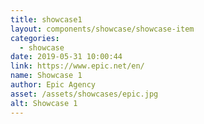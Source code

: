 ```yaml
---
title: showcase1
layout: components/showcase/showcase-item
categories:
  - showcase
date: 2019-05-31 10:00:44
link: https://www.epic.net/en/
name: Showcase 1
author: Epic Agency
asset: /assets/showcases/epic.jpg
alt: Showcase 1
---
```

